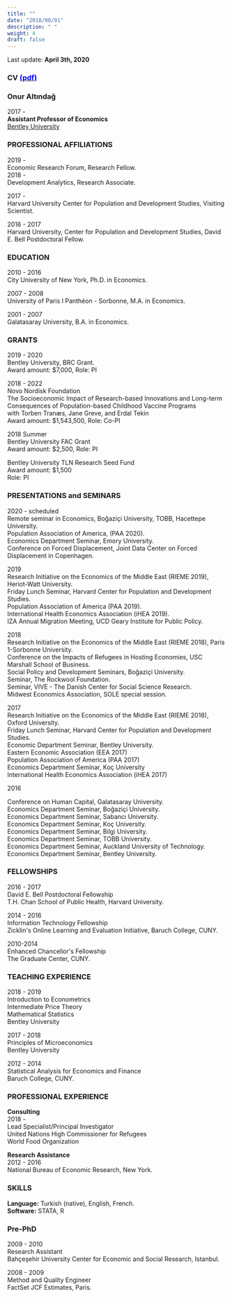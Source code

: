 ```yaml
---
title: ""
date: "2018/08/01"
description: " "
weight: 4
draft: false
---
```



Last update: **April 3th, 2020** <br> 
### CV [<span style="color:blue">(pdf)</span>](/static/pdfs/CV/onur_updated_web.pdf)  

### **Onur Altındağ** <br> 
2017 -  <br>
**Assistant Professor of Economics** <br>
[Bentley University](http://www.bentley.edu/)  


### **PROFESSIONAL AFFILIATIONS**
2019 -  <br> 
Economic Research Forum, Research Fellow.   <br> 
2018 -  <br> 
Development Analytics, Research Associate. 

2017 - <br> 
Harvard University Center for Population and Development Studies, Visiting Scientist. 

2016 - 2017 <br> 
Harvard University, Center for Population and Development Studies, David E. Bell Postdoctoral Fellow. 


### **EDUCATION**

2010 - 2016 <br>
City University of New York, Ph.D. in Economics.  <br>


2007 - 2008 <br> 
 University of Paris I Panthéon - Sorbonne, M.A. in Economics.  <br> 


2001 - 2007 <br>
Galatasaray University, B.A. in Economics. <br>

### **GRANTS**
2019 - 2020 <br>
Bentley University, BRC Grant. <br>
Award amount: $7,000, Role: PI <br>

2018 - 2022  <br>
Novo Nordisk Foundation <br> 
The Socioeconomic Impact of Research-based Innovations and Long-term Consequences of Population-based Childhood Vaccine Programs <br>
with Torben Tranæs, Jane Greve, and Erdal Tekin <br>
Award amount:  $1,543,500, Role: Co-PI <br>



2018 Summer  <br>
Bentley University FAC  Grant   <br>
Award amount:  $2,500, Role: PI  <br>


Bentley University TLN Research Seed Fund  <br>
Award amount:  $1,500 <br>
Role: PI <br>




### **PRESENTATIONS and SEMINARS**
2020 - scheduled <br> 
Remote seminar in Economics, Boğaziçi University, TOBB, Hacettepe University. <br>
Population Association of America, (PAA 2020). <br> 
Economics Department Seminar, Emory University. <br> 
Conference on Forced Displacement, Joint Data Center on Forced Displacement in Copenhagen. <br> 

2019 <br> 
Research Initiative on the Economics of the Middle East (RIEME 2019), Heriot-Watt University. <br> 
Friday Lunch Seminar, Harvard Center for Population and Development Studies. <br> 
Population Association of America (PAA 2019). <br> 
International Health Economics Association (iHEA 2019). <br> 
IZA Annual Migration Meeting, UCD Geary Institute for Public Policy. <br> 


2018 <br>
Research Initiative on the Economics of the Middle East (RIEME 2018), Paris 1-Sorbonne University. <br>
Conference on the Impacts of Refugees in Hosting Economies,  USC Marshall School of Business. <br>
Social Policy and Development Seminars, Boğaziçi  University. <br>
Seminar, The Rockwool Foundation. <br>
Seminar, VIVE - The Danish Center for Social Science Research. <br>
Midwest Economics Association, SOLE special session. <br>



2017 <br>
Research Initiative on the Economics of the Middle East (RIEME 2018), Oxford University. <br>
Friday Lunch Seminar, Harvard Center for Population and Development Studies. <br>
Economic Department Seminar, Bentley University. <br>
Eastern Economic Association (EEA 2017) <br>
Population Association of America (PAA 2017) <br>
Economics Department Seminar, Koç University <br>
International Health Economics Association (iHEA 2017) <br>



2016 <br>

Conference on Human Capital, Galatasaray University. <br>
Economics Department Seminar, Boğaziçi  University. <br>
Economics Department Seminar, Sabancı University. <br>
Economics Department Seminar, Koç University.  <br>
Economics Department Seminar, Bilgi University. <br>
Economics Department Seminar, TOBB University.  <br>
Economics Department Seminar, Auckland University of Technology. <br>
Economics Department Seminar, Bentley University. <br>





### **FELLOWSHIPS** 



2016 - 2017 <br>
David E. Bell Postdoctoral Fellowship  <br>
T.H. Chan School of Public Health, Harvard University. <br>


2014 - 2016 <br>
Information Technology Fellowship  <br>
Zicklin's Online Learning and Evaluation Initiative, Baruch College, CUNY. <br>

2010-2014 <br>
Enhanced Chancellor's Fellowship <br>
The Graduate Center, CUNY. <br>

### **TEACHING EXPERIENCE**  

2018 - 2019  <br>
Introduction to Econometrics <br> 
Intermediate Price Theory  <br> 
Mathematical Statistics <br> 
Bentley University <br>

2017 - 2018 <br>
Principles of Microeconomics <br>
Bentley University <br>

2012 - 2014 <br>
Statistical Analysis for Economics and Finance <br>
Baruch College, CUNY. <br>

### **PROFESSIONAL EXPERIENCE** 



**Consulting** <br>
2018 -  <br> 
Lead Specialist/Principal Investigator <br>
United Nations High Commissioner for Refugees <br>
World Food Organization <br>



**Research Assistance** <br>
2012 - 2016 <br> 
National Bureau of Economic Research, New York. <br>


### **SKILLS** <br>
**Language:** Turkish (native), English, French. <br>
**Software:** STATA, R <br>


### **Pre-PhD** <br>
2009 - 2010 <br> 
Research Assistant <br> 
Bahçeşehir University Center for Economic and Social Research, Istanbul. <br>

2008 - 2009 <br>
Method and Quality Engineer <br>
FactSet JCF Estimates, Paris. <br>

